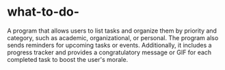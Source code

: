 # what-to-do-
A program that allows users to list tasks and organize them by priority and category, such as academic, organizational, or personal. The program also sends reminders for upcoming tasks or events. Additionally, it includes a progress tracker and provides a congratulatory message or GIF for each completed task to boost the user's morale.
